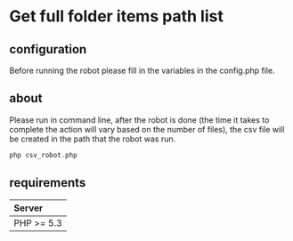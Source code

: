 # Get full folder items path list
## configuration
Before running the robot please fill in the variables in the config.php file.

## about
Please run in command line, after the robot is done (the time it takes to 
complete the action will vary based on the number of files), the csv file 
will be created in the path that the robot was run.



```php
php csv_robot.php

```

## requirements
| Server                                                       |
|:------------------------------------------------------------ |
| PHP >= 5.3  |

